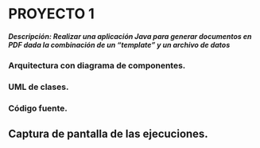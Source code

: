 # PROYECTO 1 

##### Descripción: Realizar una aplicación Java para generar documentos en PDF dada la combinación de un “template” y un archivo de datos


### Arquitectura con diagrama de componentes.


### UML de clases.


### Código fuente.


## Captura de pantalla de las ejecuciones. 
